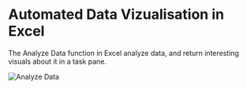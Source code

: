 # Automated Data Vizualisation in Excel

The Analyze Data function in Excel analyze data, and return interesting visuals about it in a task pane.

![Analyze Data](https://user-images.githubusercontent.com/62611725/179190598-4eba5a35-39a8-45f9-b26a-9ee76efd33d8.png)

